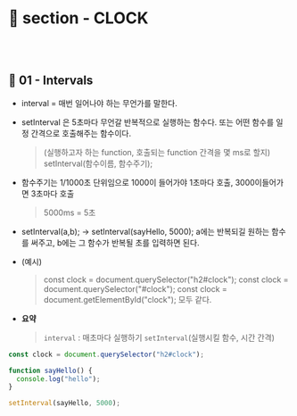 # 📝 section - CLOCK
<br>
<br>

 
## 📍 01 - Intervals

* interval = 매번 일어나야 하는 무언가를 말한다. 
* setInterval 은 5초마다 무언갈 반복적으로 실행하는 함수다. 또는 어떤 함수를 일정 간격으로 호출해주는 함수이다.
    >(실행하고자 하는 function, 호출되는 function 간격을 몇 ms로 할지)
    >setInterval(함수이름, 함수주기);
* 함수주기는 1/1000초 단위임으로 1000이 들어가야 1초마다 호출, 3000이들어가면 3초마다 호출
    >5000ms = 5초

* setInterval(a,b); -> setInterval(sayHello, 5000); a에는 반복되길 원하는 함수를 써주고, b에는 그 함수가 반복될 초를 입력하면 된다.

* (예시) 
    >const clock = document.querySelector("h2#clock");
    >const clock = document.querySelector("#clock");
    >const clock = document.getElementById("clock");
    >모두 같다.

* **요약** 
    >`interval` : 매초마다 실행하기
    >`setInterval`(실행시킬 함수, 시간 간격)

```javascript
const clock = document.querySelector("h2#clock");

function sayHello() {
  console.log("hello");
}

setInterval(sayHello, 5000);
```
